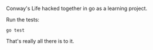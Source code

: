 Conway's Life hacked together in go as a learning project.

Run the tests:

```go test```

That's really all there is to it.

